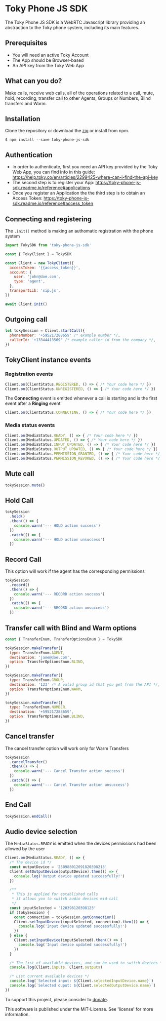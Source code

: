 # Toky Phone JS SDK

The Toky Phone JS SDK is a WebRTC Javascript library providing an abstraction to the Toky phone system, including its main features.

## Prerequisites

- You will need an active Toky Account
- The App should be Browser-based
- An API key from the Toky Web App

## What can you do?

Make calls, receive web calls, all of the operations related to a call, mute, hold, recording, transfer call to other Agents, Groups or Numbers, Blind transfers and Warm.

## Installation

Clone the repository or download the [zip](https://github.com/monbro/javascript-sdk-boilerplate/archive/master.zip) or install from npm.

`$ npm install --save toky-phone-js-sdk`

## Authentication

- In order to authenticate, first you need an API key provided by the Toky Web App, you can find info in this guide: https://help.toky.co/en/articles/2299425-where-can-i-find-the-api-key
- The second step is to register your App: https://toky-phone-js-sdk.readme.io/reference#applications
- Once you register an Application the the third step is to obtain an Access Token: https://toky-phone-js-sdk.readme.io/reference#access_token

## Connecting and registering

The `.init()` method is making an authomatic registration with the phone system

```javascript
import TokySDK from 'toky-phone-js-sdk'

const { TokyClient } = TokySDK

const Client = new TokyClient({
  accessToken: '{{access_token}}',
  account: {
    user: 'john@doe.com',
    type: 'agent',
  },
  transportLib: 'sip.js',
})

await Client.init()
```

## Outgoing call

```javascript
let tokySession = Client.startCall({
  phoneNumber: '+595217288659' /* example number */,
  callerId: '+13344413569' /* example caller id from the company */,
})
```

## TokyClient instance events

### Registration events
```javascript
Client.on(ClientStatus.REGISTERED, () => { /* Your code here */ })
Client.on(ClientStatus.UNREGISTERED, () => { /* Your code here */ })
```
The **Connecting** event is emitted whenever a call is starting and is the first event after a **Ringing** event
```javascript
Client.on(ClientStatus.CONNECTING, () => { /* Your code here */ })
```
### Media status events
```javascript
Client.on(MediaStatus.READY, () => { /* Your code here */ })
Client.on(MediaStatus.UPDATED, () => { /* Your code here */ })
Client.on(MediaStatus.INPUT_UPDATED, () => { /* Your code here */ })
Client.on(MediaStatus.OUTPUT_UPDATED, () => { /* Your code here */ })
Client.on(MediaStatus.PERMISSION_GRANTED, () => { /* Your code here */ })
Client.on(MediaStatus.PERMISSION_REVOKED, () => { /* Your code here */ })
```

## Mute call

```javascript
tokySession.mute()
```

## Hold Call

```javascript
tokySession
  .hold()
  .then(() => {
    console.warn('--- HOLD action success')
  })
  .catch(() => {
    console.warn('--- HOLD action unsuccess')
  })
```

## Record Call

This option will work if the agent has the corresponding permissions

```javascript
tokySession
  .record()
  .then(() => {
    console.warn('--- RECORD action success')
  })
  .catch(() => {
    console.warn('--- RECORD action unsuccess')
  })
```

## Transfer call with Blind and Warm options

```javascript
const { TransferEnum, TransferOptionsEnum } = TokySDK

tokySession.makeTransfer({
  type: TransferEnum.AGENT,
  destination: 'jane@doe.com',
  option: TransferOptionsEnum.BLIND,
})

tokySession.makeTransfer({
  type: TransferEnum.GROUP,
  destination: '123' /* A valid group id that you get from the API */,
  option: TransferOptionsEnum.WARM,
})

tokySession.makeTransfer({
  type: TransferEnum.NUMBER,
  destination: '+595217288659',
  option: TransferOptionsEnum.BLIND,
})
```

## Cancel transfer

The cancel transfer option will work only for Warm Transfers

```javascript
tokySession
  .cancelTransfer()
  .then(() => {
    console.warn('--- Cancel Transfer action success')
  })
  .catch(() => {
    console.warn('--- Cancel Transfer action unsuccess')
  })
```

## End Call

```javascript
tokySession.endCall()
```

## Audio device selection

The `MediaStatus.READY` is emitted when the devices permissions had been allowed by the user

```javascript
Client.on(MediaStatus.READY, () => {
  /* The device id */
  const outputDevice = '230988012091820398213'
  Client.setOutputDevice(outputDevice).then(() => {
    console.log('Output device updated successfully!')
  })

  /**
   * This is applied for established calls
   * it allows you to switch audio devices mid-call
   */
  const inputSelected = '120398120398123'
  if (tokySession) {
    const connection = tokySession.getConnection()
    Client.setInputDevice(inputSelected, connection).then(() => {
      console.log('Input device updated successfully!')
    })
  } else {
    Client.setInputDevice(inputSelected).then(() => {
      console.log('Input device updated successfully!')
    })
  }

  /* The list of available devices, and can be used to switch devices */
  console.log(Client.inputs, Client.outputs)

  /* List current available devices */
  console.log(`Selected input: ${Client.selectedInputDevice.name}`)
  console.log(`Selected ouput: ${Client.selectedOutputDevice.name}`)
})
```

To support this project, please consider to [donate](https://www.gittip.com/monbro/).

This software is published under the MIT-License. See 'license' for more information.
